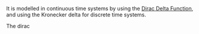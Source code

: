 It is modelled in continuous time systems by using the [Dirac Delta Function](Dirac%20delta%20function.md), and using the Kronecker delta for discrete time systems.

The dirac

